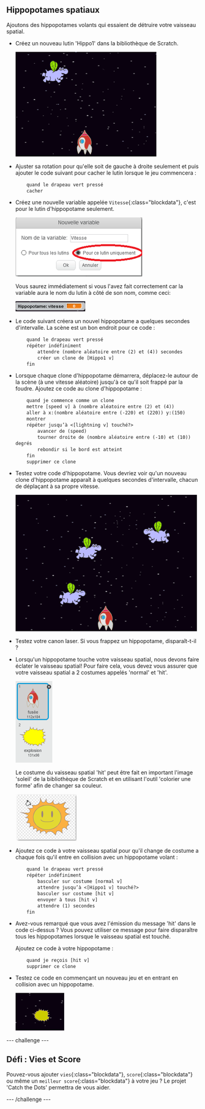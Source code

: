 ## Hippopotames spatiaux

Ajoutons des hippopotames volants qui essaient de détruire votre vaisseau spatial.

+ Créez un nouveau lutin 'Hippo1' dans la bibliothèque de Scratch.

	![screenshot](images/invaders-hippo.png)

+ Ajuster sa rotation pour qu'elle soit de gauche à droite seulement et puis ajouter le code suivant pour cacher le lutin lorsque le jeu commencera :

	```blocks
		quand le drapeau vert pressé
		cacher
	```

+ Créez une nouvelle variable appelée `Vitesse`{:class="blockdata"}, c'est pour le lutin d'hippopotame seulement.

	![screenshot](images/invaders-var.png)

	Vous saurez immédiatement si vous l'avez fait correctement car la variable aura le nom du lutin à côté de son nom, comme ceci:

	![screenshot](images/invaders-var-test.png)

+ Le code suivant créera un nouvel hippopotame a quelques secondes d'intervalle. La scène est un bon endroit pour ce code :

	```blocks
		quand le drapeau vert pressé
		répéter indéfiniment
   			attendre (nombre aléatoire entre (2) et (4)) secondes
   			créer un clone de [Hippo1 v]
		fin
	```

+ Lorsque chaque clone d'hippopotame démarrera, déplacez-le autour de la scène (à une vitesse aléatoire) jusqu'à ce qu'il soit frappé par la foudre. Ajoutez ce code au clone d'hippopotame :

	```blocks
		quand je commence comme un clone
		mettre [speed v] à (nombre aléatoire entre (2) et (4))
		aller à x:(nombre aléatoire entre (-220) et (220)) y:(150)
		montrer
		répéter jusqu’à <[lightning v] touché?>
   			avancer de (speed)
   			tourner droite de (nombre aléatoire entre (-10) et (10)) degrés
   			rebondir si le bord est atteint
		fin
		supprimer ce clone
	```

+ Testez votre code d'hippopotame. Vous devriez voir qu'un nouveau clone d'hippopotame apparaît à quelques secondes d'intervalle, chacun de déplaçant à sa propre vitesse.

	![screenshot](images/invaders-hippo-test.png)

+ Testez votre canon laser. Si vous frappez un hippopotame, disparaît-t-il ?

+ Lorsqu'un hippopotame touche votre vaisseau spatial, nous devons faire éclater le vaisseau spatial! Pour faire cela, vous devez vous assurer que votre vaisseau spatial a 2 costumes appelés 'normal' et 'hit'.

	![screenshot](images/invaders-spaceship-costumes.png)

	Le costume du vaisseau spatial 'hit' peut être fait en important l'image 'soleil' de la bibliothèque de Scratch et en utilisant l'outil 'colorier une forme' afin de changer sa couleur.

	![screenshot](images/invaders-sun.png)

+ Ajoutez ce code à votre vaisseau spatial pour qu'il change de costume a chaque fois qu'il entre en collision avec un hippopotame volant :

	```blocks
		quand le drapeau vert pressé
		répéter indéfiniment
   			basculer sur costume [normal v]
   			attendre jusqu’à <[Hippo1 v] touché?>
   			basculer sur costume [hit v]
   			envoyer à tous [hit v]
   			attendre (1) secondes
		fin
	```

+ Avez-vous remarqué que vous avez l'émission du message 'hit' dans le code ci-dessus ? Vous pouvez utiliser ce message pour faire disparaître tous les hippopotames lorsque le vaisseau spatial est touché.

	Ajoutez ce code à votre hippopotame :

	```blocks
		quand je reçois [hit v]
		supprimer ce clone
	```

+ Testez ce code en commençant un nouveau jeu et en entrant en collision avec un hippopotame.

	![screenshot](images/invaders-hippo-collide.png)

--- challenge ---

## Défi : Vies et Score 
Pouvez-vous ajouter `vies`{:class="blockdata"}, `score`{:class="blockdata"} ou même un `meilleur score`{:class="blockdata"} à votre jeu ? Le projet 'Catch the Dots' permettra de vous aider.

--- /challenge ---